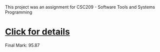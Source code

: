 This project was an assignment for CSC209 - Software Tools and Systems Programming
# [Click for details](process-tree)
Final Mark: 95.87
